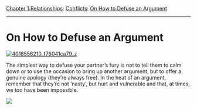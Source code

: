 [Chapter 1.Relationships](https://www.theschooloflife.com/thebookoflife/category/relationships/): [Conflicts](https://www.theschooloflife.com/thebookoflife/category/relationships/conflicts/): [On How to Defuse an Argument](https://www.theschooloflife.com/thebookoflife/on-how-to-defuse-an-argument/)

* * *

# On How to Defuse an Argument

[![4018556210_f76041ca79_z](https://www.theschooloflife.com/thebookoflife/wp-content/uploads/2014/12/4018556210_f76041ca79_z.jpg)](http://www.thebookoflife.org/wp-content/uploads/2014/12/4018556210_f76041ca79_z.jpg)

The simplest way to defuse your partner’s fury&nbsp;is not to tell them to calm down or to use the occasion&nbsp;to bring up another argument, but to offer a genuine apology (they’re always free). In the heat of an argument, remember that they’re not ‘nasty’, but&nbsp;hurt&nbsp;and vulnerable and that, at times, we too have been impossible.

[![](https://img.youtube.com/vi/bjAyarZgtIs/0.jpg)](//www.youtube.com/embed/bjAyarZgtIs '')
